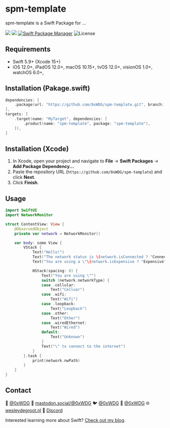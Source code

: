 # spm-template

spm-template is a Swift Package for ...

[![](https://img.shields.io/endpoint?url=https%3A%2F%2Fswiftpackageindex.com%2Fapi%2Fpackages%2F0xWDG%2Fspm-template%2Fbadge%3Ftype%3Dplatforms)](https://swiftpackageindex.com/0xWDG/spm-template)
[![](https://img.shields.io/endpoint?url=https%3A%2F%2Fswiftpackageindex.com%2Fapi%2Fpackages%2F0xWDG%2Fspm-template%2Fbadge%3Ftype%3Dswift-versions)](https://swiftpackageindex.com/0xWDG/spm-template)
[![Swift Package Manager](https://img.shields.io/badge/SPM-compatible-brightgreen.svg)](https://swift.org/package-manager)
![License](https://img.shields.io/github/license/0xWDG/spm-template)

## Requirements

- Swift 5.9+ (Xcode 15+)
- iOS 12.0+, iPadOS 12.0+, macOS 10.15+, tvOS 12.0+, visionOS 1.0+, watchOS 6.0+,

## Installation (Pakage.swift)

```swift
dependencies: [
    .package(url: "https://github.com/0xWDG/spm-template.git", branch: "main"),
],
targets: [
    .target(name: "MyTarget", dependencies: [
        .product(name: "spm-template", package: "spm-template"),
    ]),
]
```

## Installation (Xcode)

1. In Xcode, open your project and navigate to **File** → **Swift Packages** → **Add Package Dependency...**
2. Paste the repository URL (`https://github.com/0xWDG/spm-template`) and click **Next**.
3. Click **Finish**.

## Usage

```swift
import SwiftUI
import NetworkMonitor

struct ContentView: View {
    @ObservedObject
    private var network = NetworkMonitor()

    var body: some View {
        VStack {
            Text("Hello!")
            Text("The network status is \(network.isConnected ? "Connected" : "Disconnected")")
            Text("You are using a \"\(network.isExpensive ? "Expensive" : "Normal")\" internet connection")

            HStack(spacing: 0) {
                Text("You are using \"")
                switch (network.networkType) {
                case .cellular:
                    Text("Celluar")
                case .wifi:
                    Text("Wifi")
                case .loopback:
                    Text("Loopback")
                case .other:
                    Text("Other")
                case .wiredEthernet:
                    Text("Wired")
                default:
                    Text("Unknown")
                }
                Text("\" to connect to the internet")
            }
        }.task {
            print(network.nwPath)
        }
    }
}
```

## Contact

🦋 [@0xWDG](https://bsky.app/profile/0xWDG.bsky.social)
🐘 [mastodon.social/@0xWDG](https://mastodon.social/@0xWDG)
🐦 [@0xWDG](https://x.com/0xWDG)
🧵 [@0xWDG](https://www.threads.net/@0xWDG)
🌐 [wesleydegroot.nl](https://wesleydegroot.nl)
🤖 [Discord](https://discordapp.com/users/918438083861573692)

Interested learning more about Swift? [Check out my blog](https://wesleydegroot.nl/blog/).
